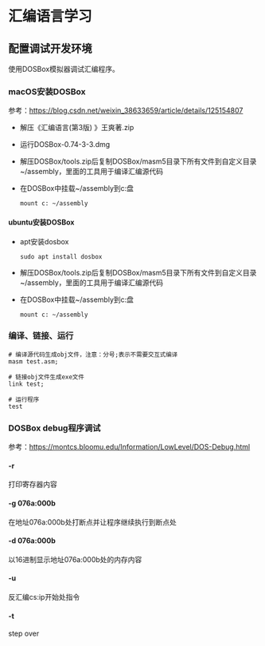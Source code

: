 # 汇编语言学习

## 配置调试开发环境

使用DOSBox模拟器调试汇编程序。

### macOS安装DOSBox

参考：https://blog.csdn.net/weixin_38633659/article/details/125154807

- 解压《汇编语言(第3版) 》王爽著.zip

- 运行DOSBox-0.74-3-3.dmg

- 解压DOSBox/tools.zip后复制DOSBox/masm5目录下所有文件到自定义目录~/assembly，里面的工具用于编译汇编源代码

- 在DOSBox中挂载~/assembly到c:盘

  ```shell
  mount c: ~/assembly
  ```

#### ubuntu安装DOSBox

- apt安装dosbox

  ```shell
  sudo apt install dosbox
  ```

- 解压DOSBox/tools.zip后复制DOSBox/masm5目录下所有文件到自定义目录~/assembly，里面的工具用于编译汇编源代码

- 在DOSBox中挂载~/assembly到c:盘

  ```shell
  mount c: ~/assembly
  ```

### 编译、链接、运行

```shell
# 编译源代码生成obj文件，注意：分号;表示不需要交互式编译
masm test.asm;

# 链接obj文件生成exe文件
link test;

# 运行程序
test
```

### DOSBox debug程序调试

参考：https://montcs.bloomu.edu/Information/LowLevel/DOS-Debug.html

#### -r

打印寄存器内容

#### -g 076a:000b

在地址076a:000b处打断点并让程序继续执行到断点处

#### -d 076a:000b

以16进制显示地址076a:000b处的内存内容

#### -u

反汇编cs:ip开始处指令

#### -t

step over